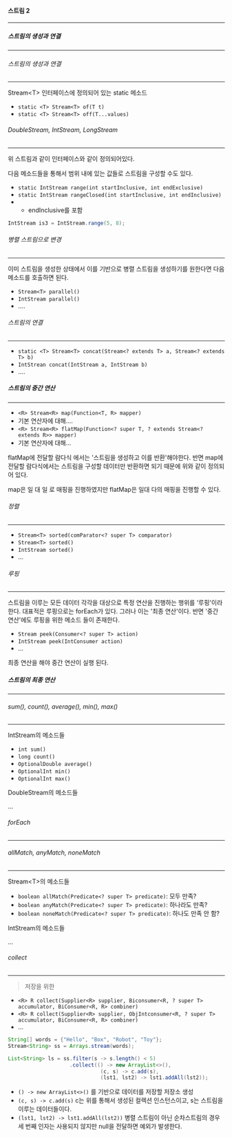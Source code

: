 #### 스트림 2
---
##### 스트림의 생성과 연결
---
###### 스트림의 생성과 연결
---
Stream\<T\> 인터페이스에 정의되어 있는 static 메소드
- `static <T> Stream<T> of(T t)`
- `static <T> Stream<T> off(T...values)`

###### DoubleStream, IntStream, LongStream
---
위 스트림과 같이 인터페이스와 같이 정의되어있다.

다음 메소드들을 통해서 범위 내에 있는 값들로 스트림을 구성할 수도 있다.
- `static IntStream range(int startInclusive, int endExclusive)`
- `static IntStream rangeClosed(int startInclusive, int endInclusive)`
- - endInclusive를 포함

```java
IntStream is3 = IntStream.range(5, 8);
```

###### 병렬 스트림으로 변경
---
이미 스트림을 생성한 상태에서 이를 기반으로 병렬 스트림을 생성하기를 원한다면 다음 메소드를 호출하면 된다.
- `Stream<T> parallel()`
- `IntStream parallel()`
- ....

###### 스트림의 연결
---
- `static <T> Stream<T> concat(Stream<? extends T> a, Stream<? extends T> b)`
- `IntStrean concat(IntStream a, IntStream b)`
- ....

##### 스트림의 중간 연산
---
- `<R> Stream<R> map(Function<T, R> mapper)`
- 기본 연산자에 대해....
- `<R> Stream<R> flatMap(Function<? super T, ? extends Stream<? extends R>> mapper)`
- 기본 연산자에 대해...

flatMap에 전달할 람다식 에서는 '스트림을 생성하고 이를 반환'해야한다. 반면 map에 전달할 람다식에서는 스트림을 구성할 데이터만 반환하면 되기 때문에 위와 같이 정의되어 있다.

map은 일 대 일 로 매핑을 진행하였지만 flatMap은 일대 다의 매핑을 진행할 수 있다.

###### 정렬
---
- `Stream<T> sorted(comParator<? super T> comparator)`
- `Stream<T> sorted()`
- `IntStream sorted()`
- ...

###### 루핑
---
스트림을 이루는 모든 데이터 각각을 대상으로 특정 연산을 진행하는 행위를 '루핑'이라 한다. 대표적은 루핑으로는 forEach가 있다. 그러나 이는 '최종 연산'이다. 반면 '중간 연산'에도 루핑을 위한 메소드 들이 존재한다.
- `Stream peek(Consumer<? super T> action)`
- `IntStream peek(IntConsumer action)`
- ...

최종 연산을 해야 중간 연산이 실행 된다.

##### 스트림의 최종 연산
---
###### sum(), count(), average(), min(), max()
---
IntStream의 메소드들
- `int sum()`
- `long count()`
- `OptionalDouble average()`
- `OptionalInt min()`
- `OptionalInt max()`

DoubleStream의 메소드들

...

###### forEach
---

###### allMatch, anyMatch, noneMatch
---
Stream\<T\>의 메소드들
- `boolean allMatch(Predicate<? super T> predicate)`: 모두 만족?
- `boolean anyMatch(Predicate<? super T> predicate)`: 하나라도 만족?
- `boolean noneMatch(Predicate<? super T> predicate)`: 하나도 만족 안 함?

IntStream의 메소드들

...

###### collect
---
> 저장을 위한

- `<R> R collect(Supplier<R> supplier, Biconsumer<R, ? super T> accumulator, BiConsumer<R, R> combiner)`
- `<R> R collect(Supplier<R> supplier, ObjIntconsumer<R, ? super T> accumulator, BiConsumer<R, R> combiner)`
- ...

```java
String[] words = {"Hello", "Box", "Robot", "Toy"};
Stream<String> ss = Arrays.stream(words);

List<String> ls = ss.filter(s -> s.length() < 5)
                    .collect(() -> new ArrayList<>(),
                              (c, s) -> c.add(s),
                              (lst1, lst2) -> lst1.addAll(lst2));
```
- `() -> new ArrayList<>()` 를 기반으로 데이터를 저장할 저장소 생성
- `(c, s) -> c.add(s)` c는 위를 통해서 생성된 컬렉션 인스턴스이고, s는 스트림을 이루는 데이터들이다.
- `(lst1, lst2) -> lst1.addAll(lst2))` 병렬 스트림이 아닌 순차스트림의 경우 세 번째 인자는 사용되지 않지만 null을 전달하면 예외가 발생한다.